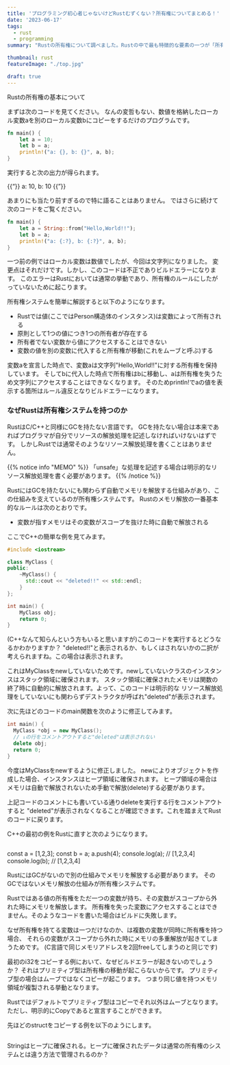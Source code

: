 ```yaml
---
title: 'プログラミング初心者じゃないけどRustむずくない？所有権についてまとめる！'
date: '2023-06-17'
tags:
  - rust
  - programming
summary: "Rustの所有権について調べました。Rustの中で最も特徴的な要素の一つが「所有権」で、Rustプログラミングのメモリ安全性を保証する重要な概念です。今回の記事では具体例を見ながら所有権の概念を理解できるように解説してみました。Rustの所有権を正しく理解し、コードの品質と効率性を向上させていきましょう！"

thumbnail: rust
featureImage: "./top.jpg"

draft: true
---
```


Rustの所有権の基本について

まずは次のコードを見てください。
なんの変哲もない、数値を格納したローカル変数aを別のローカル変数bにコピーをするだけのプログラムです。

```rust
fn main() {
    let a = 10;
    let b = a;
    println!("a: {}, b: {}", a, b);
}
```

実行すると次の出力が得られます。

{{<q>}}
a: 10, b: 10
{{</q>}}

あまりにも当たり前すぎるので特に語ることはありません。
ではさらに続けて次のコードをご覧ください。

```rust
fn main() {
    let a = String::from("Hello,World!!");
    let b = a;
    println!("a: {:?}, b: {:?}", a, b);
}
```

一つ前の例ではローカル変数は数値でしたが、今回は文字列になりました。
変更点はそれだけです。しかし、このコードは不正でありビルドエラーになります。
このエラーはRustにおいては通常の挙動であり、所有権のルールにしたがっていないために起こります。

所有権システムを簡単に解説すると以下のようになります。

- Rustでは値(ここではPerson構造体のインスタンス)は変数によって所有される
- 原則として1つの値につき1つの所有者が存在する
- 所有者でない変数から値にアクセスすることはできない
- 変数の値を別の変数に代入すると所有権が移動(これをムーブと呼ぶ)する

変数aを宣言した時点で、変数aは文字列"Hello,World!!"に対する所有権を保持しています。
そしてbに代入した時点で所有権はbに移動し、aは所有権を失うため文字列にアクセスすることはできなくなります。
そのためprintln!でaの値を表示する箇所はルール違反となりビルドエラーになります。

### なぜRustは所有権システムを持つのか

RustはC/C++と同様にGCを持たない言語です。
GCを持たない場合は本来であればプログラマが自分でリソースの解放処理を記述しなければいけないはずです。
しかしRustでは通常そのようなリソース解放処理を書くことはありません。

{{% notice info "MEMO" %}}
「unsafe」な処理を記述する場合は明示的なリソース解放処理を書く必要があります。
{{% /notice %}}

RustにはGCを持たないにも関わらず自動でメモリを解放する仕組みがあり、この仕組みを支えているのが所有権システムです。
Rustのメモリ解放の一番基本的なルールは次のとおりです。

- 変数が指すメモリはその変数がスコープを抜けた時に自動で解放される

ここでC++の簡単な例を見てみます。

```cpp
#include <iostream>

class MyClass {
public:
    ~MyClass() {
      std::cout << "deleted!!" << std::endl;
    }
};

int main() {
    MyClass obj;
    return 0;
}
```

(C++なんて知らんという方もいると思いますが)このコードを実行するとどうなるかわかりますか？
"deleted!!"と表示されるか、もしくはされないかの二択が考えられますね。この場合は表示されます。

これはMyClassをnewしていないためです。newしていないクラスのインスタンスはスタック領域に確保されます。
スタック領域に確保されたメモリは関数の終了時に自動的に解放されます。よって、このコードは明示的な
リソース解放処理をしていないにも関わらずデストラクタが呼ばれ"deleted"が表示されます。

次に先ほどのコードのmain関数を次のように修正してみます。

```cpp
int main() {
  MyClass *obj = new MyClass();
  // ↓の行をコメントアウトすると"deleted"は表示されない
  delete obj;
  return 0;
}
```

今度はMyClassをnewするように修正しました。
newによりオブジェクトを作成した場合、インスタンスはヒープ領域に確保されます。
ヒープ領域の場合はメモリは自動で解放されないため手動で解放(delete)する必要があります。

上記コードのコメントにも書いている通りdeleteを実行する行をコメントアウトすると
"deleted"が表示されなくなることが確認できます。これを踏まえてRustのコードに戻ります。

C++の最初の例をRustに直すと次のようになります。

```rust

```




const a = [1,2,3];
const b = a;
a.push(4);
console.log(a); // [1,2,3,4]
console.log(b); // [1,2,3,4]



RustにはGCがないので別の仕組みでメモリを解放する必要があります。
そのGCではないメモリ解放の仕組みが所有権システムです。

Rustではある値の所有権をただ一つの変数が持ち、その変数がスコープから外れた時にメモリを解放します。
所有権を失った変数にアクセスすることはできません。そのようなコードを書いた場合はビルドに失敗します。

なぜ所有権を持てる変数は一つだけなのか、は複数の変数が同時に所有権を持つ場合、
それらの変数がスコープから外れた時にメモリの多重解放が起きてしまうためです。
(C言語で同じメモリアドレスを2回freeしてしまうのと同じです)

最初のi32をコピーする例において、なぜビルドエラーが起きないのでしょうか？
それはプリミティブ型は所有権の移動が起こらないからです。
プリミティブ型の場合はムーブではなくコピーが起こります。
つまり同じ値を持つメモリ領域が複製される挙動となります。

Rustではデフォルトでプリミティブ型はコピーでそれ以外はムーブとなります。
ただし、明示的にCopyであると宣言することができます。

先ほどのstructをコピーする例を以下のようにします。

```rust

```

Stringはヒープに確保される。ヒープに確保されたデータは通常の所有権のシステムとは違う方法で管理されるのか？
